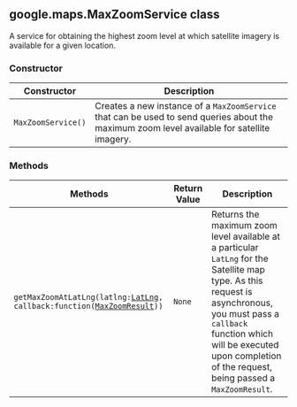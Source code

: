 <h2 id="MaxZoomService">
google.maps.MaxZoomService
class
</h2><p>A service for obtaining the highest zoom level at which satellite imagery is available for a given location.</p><h3>Constructor</h3><table summary="class MaxZoomService - Constructor" width="100%">
<thead>
<tr><th>Constructor</th>
<th>Description</th>
</tr></thead>
<tbody>
<tr>
<td><code>MaxZoomService()</code></td>
<td>Creates a new instance of a <code>MaxZoomService</code> that can be used to send queries about the maximum zoom level available for satellite imagery.</td>
</tr>
</tbody>
</table><h3>Methods</h3><table summary="class MaxZoomService - Methods" width="100%">
<thead>
<tr><th>Methods</th>
<th>Return Value</th>
<th>Description</th>
</tr></thead>
<tbody>
<tr>
<td><code>getMaxZoomAtLatLng(latlng:<a href="#LatLng">LatLng</a>, callback:function(<a href="#MaxZoomResult">MaxZoomResult</a>))</code></td>
<td><code>None</code></td>
<td>Returns the maximum zoom level available at a particular <code>LatLng</code> for the Satellite map type. As this request is asynchronous, you must pass a <code>callback</code> function which will be executed upon completion of the request, being passed a <code>MaxZoomResult</code>.</td>
</tr>
</tbody>
</table>